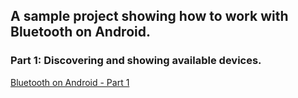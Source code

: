 ## A sample project showing how to work with Bluetooth on Android.

### Part 1: Discovering and showing available devices.
[Bluetooth on Android - Part 1](http://techdroid.kbeanie.com/2011/12/bluetooth-on-android-part-i.html)
